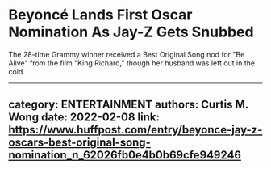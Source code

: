 # Beyoncé Lands First Oscar Nomination As Jay-Z Gets Snubbed

The 28-time Grammy winner received a Best Original Song nod for "Be Alive" from the film "King Richard," though her husband was left out in the cold.

---
category: ENTERTAINMENT
authors: Curtis M. Wong
date: 2022-02-08
link: https://www.huffpost.com/entry/beyonce-jay-z-oscars-best-original-song-nomination_n_62026fb0e4b0b69cfe949246
---
